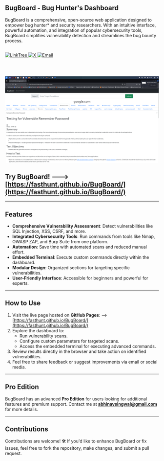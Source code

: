 ## BugBoard - Bug Hunter's Dashboard 

BugBoard is a comprehensive, open-source web application designed to empower bug hunter* and security researchers. With an intuitive interface, powerful automation, and integration of popular cybersecurity tools, BugBoard simplifies vulnerability detection and streamlines the bug bounty process.
<br>

<div align="left" style="margin: 30px 0;">
  <a href="https://linktr.ee/yogsec">
    <img src="https://img.shields.io/static/v1?style=for-the-badge&message=LinkTree&color=25D366&logo=linktree&logoColor=FFFFFF&label=" alt="LinkTree">
  </a>
  <a href="https://x.com/home">
    <img src="https://img.shields.io/static/v1?style=for-the-badge&message=X&color=000000&logo=x&logoColor=FFFFFF&label=" alt="X">
  </a>
  <a href="mailto:abhinavsingwal@gmail.com?subject=Hi%20YogSec%20,%20nice%20to%20meet%20you!">
    <img src="https://img.shields.io/static/v1?style=for-the-badge&message=Gmail&color=EA4335&logo=Gmail&logoColor=FFFFFF&label=" alt="Email">
  </a>
</div>
<br>

![](https://github.com/fasthunt/BugBoard/blob/main/bugboard.png?raw=true)
<br>

## Try BugBoard! --->  [https://fasthunt.github.io/BugBoard/](https://fasthunt.github.io/BugBoard/)

---

## Features

- **Comprehensive Vulnerability Assessment**: Detect vulnerabilities like SQL Injection, XSS, CSRF, and more.
- **Integrated Cybersecurity Tools**: Run commands from tools like Nmap, OWASP ZAP, and Burp Suite from one platform.
- **Automation**: Save time with automated scans and reduced manual effort.
- **Embedded Terminal**: Execute custom commands directly within the dashboard.
- **Modular Design**: Organized sections for targeting specific vulnerabilities.
- **User-Friendly Interface**: Accessible for beginners and powerful for experts.

---

## How to Use

1. Visit the live page hosted on **GitHub Pages**: --> [https://fasthunt.github.io/BugBoard/](https://fasthunt.github.io/BugBoard/)
2. Explore the dashboard to:
   - Run vulnerability scans.
   - Configure custom parameters for targeted scans.
   - Access the embedded terminal for executing advanced commands.  
3. Review results directly in the browser and take action on identified vulnerabilities.
4. Feel free to share feedback or suggest improvements via email or social media.

---

## Pro Edition

BugBoard has an advanced **Pro Edition** for users looking for additional features and premium support. Contact me at **abhinavsingwal@gmail.com** for more details.

---

## Contributions

Contributions are welcome! 🛠 If you'd like to enhance BugBoard or fix issues, feel free to fork the repository, make changes, and submit a pull request.

